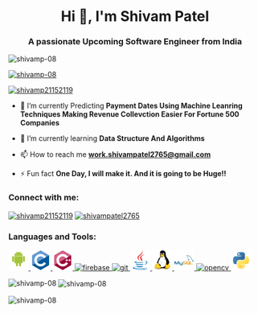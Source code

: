 <h1 align="center">Hi 👋, I'm Shivam Patel</h1>
<h3 align="center">A passionate Upcoming Software Engineer from India</h3>

<p align="left"> <img src="https://komarev.com/ghpvc/?username=shivamp-08&label=Profile%20views&color=0e75b6&style=flat" alt="shivamp-08" /> </p>

<p align="left"> <a href="https://github.com/ryo-ma/github-profile-trophy"><img src="https://github-profile-trophy.vercel.app/?username=shivamp-08" alt="shivamp-08" /></a> </p>

<p align="left"> <a href="https://twitter.com/shivamp21152119" target="blank"><img src="https://img.shields.io/twitter/follow/shivamp21152119?logo=twitter&style=for-the-badge" alt="shivamp21152119" /></a> </p>

- 🌱 I’m currently Predicting **Payment Dates Using Machine Leanring Techniques Making Revenue Collevction Easier For Fortune 500 Companies**

- 🌱 I’m currently learning **Data Structure And Algorithms**

- 📫 How to reach me **work.shivampatel2765@gmail.com**

- ⚡ Fun fact **One Day, I will make it. And it is going to be Huge!!**

<h3 align="left">Connect with me:</h3>
<p align="left">
<a href="https://twitter.com/shivamp21152119" target="blank"><img align="center" src="https://raw.githubusercontent.com/rahuldkjain/github-profile-readme-generator/neutral-icons/src/images/icons/Social/twitter.svg" alt="shivamp21152119" height="30" width="40" /></a>
<a href="https://linkedin.com/in/shivampatel2765" target="blank"><img align="center" src="https://raw.githubusercontent.com/rahuldkjain/github-profile-readme-generator/neutral-icons/src/images/icons/Social/linked-in-alt.svg" alt="shivampatel2765" height="30" width="40" /></a>
</p>

<h3 align="left">Languages and Tools:</h3>
<p align="left"> <a href="https://developer.android.com" target="_blank"> <img src="https://raw.githubusercontent.com/devicons/devicon/master/icons/android/android-original-wordmark.svg" alt="android" width="40" height="40"/> </a> <a href="https://www.cprogramming.com/" target="_blank"> <img src="https://raw.githubusercontent.com/devicons/devicon/master/icons/c/c-original.svg" alt="c" width="40" height="40"/> </a> <a href="https://www.w3schools.com/cpp/" target="_blank"> <img src="https://raw.githubusercontent.com/devicons/devicon/master/icons/cplusplus/cplusplus-original.svg" alt="cplusplus" width="40" height="40"/> </a> <a href="https://firebase.google.com/" target="_blank"> <img src="https://www.vectorlogo.zone/logos/firebase/firebase-icon.svg" alt="firebase" width="40" height="40"/> </a> <a href="https://git-scm.com/" target="_blank"> <img src="https://www.vectorlogo.zone/logos/git-scm/git-scm-icon.svg" alt="git" width="40" height="40"/> </a> <a href="https://www.java.com" target="_blank"> <img src="https://raw.githubusercontent.com/devicons/devicon/master/icons/java/java-original.svg" alt="java" width="40" height="40"/> </a> <a href="https://www.linux.org/" target="_blank"> <img src="https://raw.githubusercontent.com/devicons/devicon/master/icons/linux/linux-original.svg" alt="linux" width="40" height="40"/> </a> <a href="https://www.mysql.com/" target="_blank"> <img src="https://raw.githubusercontent.com/devicons/devicon/master/icons/mysql/mysql-original-wordmark.svg" alt="mysql" width="40" height="40"/> </a> <a href="https://opencv.org/" target="_blank"> <img src="https://www.vectorlogo.zone/logos/opencv/opencv-icon.svg" alt="opencv" width="40" height="40"/> </a> <a href="https://www.python.org" target="_blank"> <img src="https://raw.githubusercontent.com/devicons/devicon/master/icons/python/python-original.svg" alt="python" width="40" height="40"/> </a> </p>

<p><img align="left" src="https://github-readme-stats.vercel.app/api/top-langs?username=shivamp-08&show_icons=true&locale=en&layout=compact" alt="shivamp-08" /></p>

<p>&nbsp;<img align="center" src="https://github-readme-stats.vercel.app/api?username=shivamp-08&show_icons=true&locale=en" alt="shivamp-08" /></p>

<p><img align="center" src="https://github-readme-streak-stats.herokuapp.com/?user=shivamp-08&" alt="shivamp-08" /></p>
